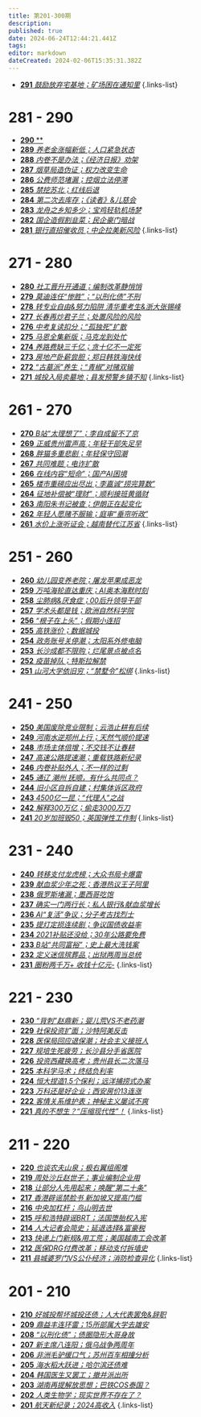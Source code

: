 ```yaml
---
title: 第201-300期
description: 
published: true
date: 2024-06-24T12:44:21.441Z
tags: 
editor: markdown
dateCreated: 2024-02-06T15:35:31.382Z
---
```


<!--# 291 - 300
- [**300** **](./201-300/300.md)
- [**299** **](./201-300/299.md)
- [**298** **](./201-300/298.md)
- [**297** **](./201-300/297.md)
- [**296** **](./201-300/296.md)
- [**295** **](./201-300/295.md)
- [**294** **](./201-300/294.md)
- [**293** **](./201-300/293.md)
- [**292** **](./201-300/292.md)-->
- [**291** *鼓励放弃宅基地；矿场困在通知里*](./201-300/291.md)
{.links-list}

# 281 - 290
- [**290** **](./201-300/290.md)
- [**289** *养老金涨幅新低；人口紧急状态*](./201-300/289.md)
- [**288** *内卷不是办法；《经济日报》劝架*](./201-300/288.md)
- [**287** *烟草局造伪证；权力改变生命*](./201-300/287.md)
- [**286** *公费师范堵漏；控烟立法停滞*](./201-300/286.md)
- [**285** *禁挖苏北；红线后退*](./201-300/285.md)
- [**284** *第二次去库存；《读者》&儿慈会*](./201-300/284.md)
- [**283** *龙舟之乡知多少；宝鸡轻轨机场梦*](./201-300/283.md)
- [**282** *国企造假割韭菜；民企豪门暗战*](./201-300/282.md)
- [**281** *银行直招催收员；中企拉美新风险*](./201-300/281.md)
{.links-list}

# 271 - 280
- [**280** *社工晋升开通道；编制改革静悄悄*](./201-300/280.md)
- [**279** *莫迪连任“惨胜”；“以刑化债”不刑*](./201-300/279.md)
- [**278** *转专业自由&努力陷阱 清华重考生&浙大张锡峰*](./201-300/278.md)
- [**277** *长春再炒君子兰；处置风险的风险*](./201-300/277.md)
- [**276** *中考复读扣分；“孤独死”扩散*](./201-300/276.md)
- [**275** *马恩全集新版；马克龙到处忙*](./201-300/275.md)
- [**274** *养路费缺三千亿；贪十亿不一定死*](./201-300/274.md)
- [**273** *房地产卧薪尝胆；郑日韩铁海快线*](./201-300/273.md)
- [**272** *“古墓派”养生；“青椒”对赌双输*](./201-300/272.md)
- [**271** *城投入局卖墓地；县发预警乡镇不知*](./201-300/271.md)
{.links-list}

# 261 - 270
- [**270** *B站“太理想了”；李自成留不了京*](./201-300/270.md)
- [**269** *正威贵州雷声高；年轻干部失足早*](./201-300/269.md)
- [**268** *胖猫多重悲剧；年轻保守回潮*](./201-300/268.md)
- [**267** *共同难题；电诈扩散*](./201-300/267.md)
- [**266** *在线内容“短命”；国产AI困境*](./201-300/266.md)
- [**265** *楼市重磅应出尽出；李嘉诚“捞完算数”*](./201-300/265.md)
- [**264** *征地补偿被“理财”；顺利接班黄循财*](./201-300/264.md)
- [**263** *南阳朱书记被查；伊朗正在起变化*](./201-300/263.md)
- [**262** *年轻人愿赌不服输；庭审“垂帘听政”*](./201-300/262.md)
- [**261** *水价上涨听证会；越南替代江苏省*](./201-300/261.md)
{.links-list}


# 251 - 260
- [**260** *幼儿园变养老院；屠龙苹果成恶龙*](./201-300/260.md)
- [**259** *万吨海轮直达重庆；AI奥本海默时刻*](./201-300/259.md)
- [**258** *尘肺病&厌食症；00后升领导干部*](./201-300/258.md)
- [**257** *学术头都是钱；欧洲自然科学院*](./201-300/257.md)
- [**256** *“根子在上头”；假期小连招*](./201-300/256.md)
- [**255** *高铁涨价；数据城投*](./201-300/255.md)
- [**254** *政务账号关停潮；太阳系外修电脑*](./201-300/254.md)
- [**253** *长沙成都不限购；烂尾景点被点名*](./201-300/253.md)
- [**252** *疫苗掉队；特斯拉解禁*](./201-300/252.md)
- [**251** *山河大学依旧穷；“禁墅令”松绑*](./201-300/251.md)
{.links-list}

# 241 - 250
- [**250** *美国废除竞业限制；云浩止耕有后续*](./201-300/250.md)
- [**249** *河南水逆郑州上行；天然气顺价提速*](./201-300/249.md)
- [**248** *市场主体倍增；不交钱不让春耕*](./201-300/248.md)
- [**247** *高速公路提速潮；重载铁路新纪录*](./201-300/247.md)
- [**246** *内卷补贴外人；不一样的过剩*](./201-300/246.md)
- [**245** *通辽 潮州 抚顺，有什么共同点？*](./201-300/245.md)
- [**244** *旧小区自拆自建；村集体诉区政府*](./201-300/244.md)
- [**243** *4500亿一昆；“代理人”之战*](./201-300/243.md)
- [**242** *解释300万亿；偷走3000万刀*](./201-300/242.md)
- [**241** *20岁加班毁50；英国弹性工作制*](./201-300/241.md)
{.links-list}

# 231 - 240
- [**240** *转移支付龙虎榜；大众书局卡爆雷*](./201-300/240.md)
- [**239** *献血浆少年之死；香港热议王子阿里*](./201-300/239.md)
- [**238** *俄罗斯堵漏；墨西哥吃饱*](./201-300/238.md)
- [**237** *确实一门两行长；私人银行&献血浆增长*](./201-300/237.md)
- [**236** *AI“复活”争议；分子考古找烈士*](./201-300/236.md)
- [**235** *提灯定损连续剧；争议国债收益率*](./201-300/235.md)
- [**234** *2021补贴还没给；30年公路要免费*](./201-300/234.md)
- [**233** *B站“共同富裕”；史上最大洗钱案*](./201-300/233.md)
- [**232** *定义迷信殡葬品；出狱两周当总统*](./201-300/232.md)
- [**231** *圈粉两千万+ 收钱十亿元-*](./201-300/231.md)
{.links-list}

# 221 - 230
- [**230** *“背刺”赵鼎新；婴儿荒VS不老药潮*](./201-300/230.md)
- [**229** *社保投资扩面；沙特阿美反击*](./201-300/229.md)
- [**228** *医保局回应退保潮；社会主义接班人*](./201-300/228.md)
- [**227** *规培生死疲劳；长沙县分手省医院*](./201-300/227.md)
- [**226** *投资西藏换高考；贵州县长二次落马*](./201-300/226.md)
- [**225** *本科学马术；终结负利率*](./201-300/225.md)
- [**224** *恒大捏造1.5个保利；远洋捕捞式办案*](./201-300/224.md)
- [**223** *万科还是好企业；西安房价13连涨*](./201-300/223.md)
- [**222** *客情关系维护表；神秘主义屡试不爽*](./201-300/222.md)
- [**221** *真的不想生？“压缩现代性”！*](./201-300/221.md)
{.links-list}

# 211 - 220
- [**220** *也谈农夫山泉；极右翼组阁难*](./201-300/220.md)
- [**219** *周处沙丘赵世子；事业编制企业用*](./201-300/219.md)
- [**218** *让部分人先用起来；唤醒“第二十条”*](./201-300/218.md)
- [**217** *香港辟谣禁脸书 新加坡又提高门槛*](./201-300/217.md)
- [**216** *中央加杠杆；鸟山明去世*](./201-300/216.md)
- [**215** *呼和浩特辟谣BRT；法国堕胎权入宪*](./201-300/215.md)
- [**214** *人大记者会简史；延退选择&富豪税*](./201-300/214.md)
- [**213** *快递上门新规&用工荒；美国越南工会改革*](./201-300/213.md)
- [**212** *医保DRG付费改革；移动支付拆墙史*](./201-300/212.md)
- [**211** *县城婆罗门VS公仆经济；消防检查异化*](./201-300/211.md)
{.links-list}

# 201 - 210
- [**210** *好城投帮坏城投还债；人大代表罢免&辞职*](./201-300/210.md)
- [**209** *鼎益丰连环雷；15所部属大学去雄安*](./201-300/209.md)
- [**208** *“以刑化债”；债圈隐形大哥身故*](./201-300/208.md)
- [**207** *新主席八连阳；俄乌战争两周年*](./201-300/207.md)
- [**206** *非洲毛驴缓口气；苏州百车相撞分析*](./201-300/206.md)
- [**205** *海水稻大跃进；哈尔滨还债难*](./201-300/205.md)
- [**204** *韩国医生又罢工；撤并派出所*](./201-300/204.md)
- [**203** *湖南再提解放思想；巴铁COS泰国？*](./201-300/203.md)
- [**202** *人类生物学；现实世界不存在了？*](./201-300/202.md)
- [**201** *航天新纪录；2024高收入*](./201-300/201.md)
{.links-list}
